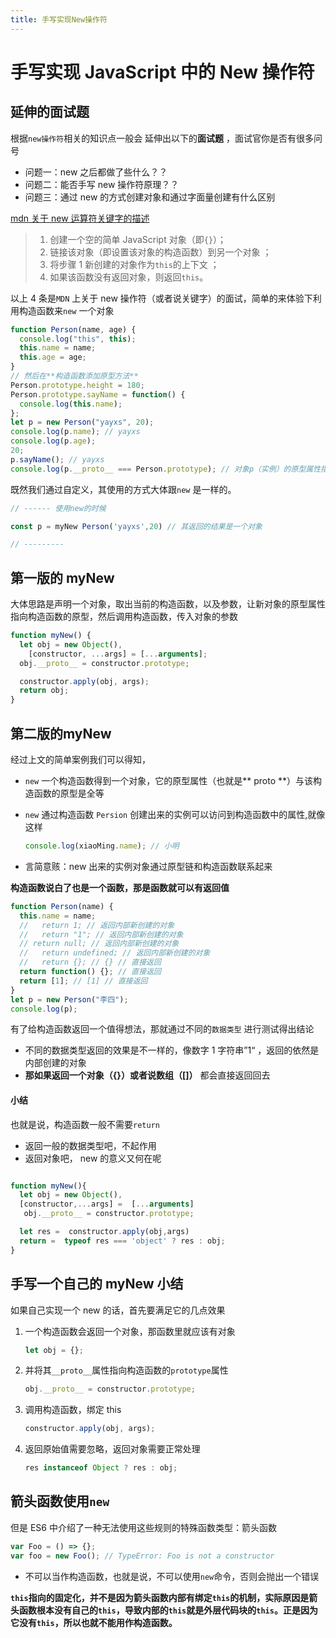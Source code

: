 ```yaml
---
title: 手写实现New操作符
---
```


# 手写实现 JavaScript 中的 New 操作符

## 延伸的面试题

根据`new操作符`相关的知识点一般会 延伸出以下的**面试题** ，面试官你是否有很多问号

- 问题一：new 之后都做了些什么？？
- 问题二：能否手写 new 操作符原理？？
- 问题三：通过 new 的方式创建对象和通过字面量创建有什么区别

[mdn 关于 new 运算符关键字的描述](https://developer.mozilla.org/zh-CN/docs/Web/JavaScript/Reference/Operators/new)

> 1.  创建一个空的简单 JavaScript 对象（即`{}`）；
> 2.  链接该对象（即设置该对象的构造函数）到另一个对象 ；
> 3.  将步骤 1 新创建的对象作为`this`的上下文 ；
> 4.  如果该函数没有返回对象，则返回`this`。

以上 4 条是`MDN` 上关于 new 操作符（或者说关键字）的面试，简单的来体验下利用构造函数来`new` 一个对象

```js
function Person(name, age) {
  console.log("this", this);
  this.name = name;
  this.age = age;
}
// 然后在**构造函数添加原型方法**
Person.prototype.height = 180;
Person.prototype.sayName = function() {
  console.log(this.name);
};
let p = new Person("yayxs", 20);
console.log(p.name); // yayxs
console.log(p.age);
20;
p.sayName(); // yayxs
console.log(p.__proto__ === Person.prototype); // 对象p（实例）的原型属性指向构造函数的原型，
```

既然我们通过自定义，其使用的方式大体跟`new` 是一样的。

```js
// ------ 使用new的时候

const p = myNew Person('yayxs',20) // 其返回的结果是一个对象

// ---------
```

## 第一版的 myNew

大体思路是声明一个对象，取出当前的构造函数，以及参数，让新对象的原型属性指向构造函数的原型，然后调用构造函数，传入对象的参数

```js
function myNew() {
  let obj = new Object(),
    [constructor, ...args] = [...arguments];
  obj.__proto__ = constructor.prototype;

  constructor.apply(obj, args);
  return obj;
}
```
## 第二版的myNew

经过上文的简单案例我们可以得知，

- `new` 一个构造函数得到一个对象，它的原型属性（也就是** proto **）与该构造函数的原型是全等

- `new` 通过构造函数 `Persion` 创建出来的实例可以访问到构造函数中的属性,就像这样

  ```js
  console.log(xiaoMing.name); // 小明
  ```

- 言简意赅：new 出来的实例对象通过原型链和构造函数联系起来

**构造函数说白了也是一个函数，那是函数就可以有返回值**

```js
function Person(name) {
  this.name = name;
  //   return 1; // 返回内部新创建的对象
  //   return "1"; // 返回内部新创建的对象
  // return null; // 返回内部新创建的对象
  //   return undefined; // 返回内部新创建的对象
  //   return {}; // {} // 直接返回
  return function() {}; // 直接返回
  return [1]; // [1] // 直接返回
}
let p = new Person("李四");
console.log(p);
```

有了给构造函数返回一个值得想法，那就通过不同的`数据类型` 进行测试得出结论

- 不同的数据类型返回的效果是不一样的，像数字 1 字符串”1“ ，返回的依然是内部创建的对象
- **那如果返回一个对象（{}）或者说数组（[]）** 都会直接返回回去

#### 小结

也就是说，构造函数一般不需要`return`

- 返回一般的数据类型吧，不起作用
- 返回对象吧， new 的意义又何在呢

```js

function myNew(){
  let obj = new Object(),
  [constructor,...args] =  [...arguments]
   obj.__proto__ = constructor.prototype;

  let res =  constructor.apply(obj,args)
  return =  typeof res === 'object' ? res : obj;
}

```

## 手写一个自己的 myNew 小结

如果自己实现一个 new 的话，首先要满足它的几点效果

1. 一个构造函数会返回一个对象，那函数里就应该有对象
   ```js
   let obj = {};
   ```
2. 并将其`__proto__`属性指向构造函数的`prototype`属性

   ```js
   obj.__proto__ = constructor.prototype;
   ```

3. 调用构造函数，绑定 this
   ```js
   constructor.apply(obj, args);
   ```
4. 返回原始值需要忽略，返回对象需要正常处理

   ```js
   res instanceof Object ? res : obj;
   ```


## 箭头函数使用`new`
但是 ES6 中介绍了一种无法使用这些规则的特殊函数类型：箭头函数
```js
var Foo = () => {};
var foo = new Foo(); // TypeError: Foo is not a constructor
```

- 不可以当作构造函数，也就是说，不可以使用`new`命令，否则会抛出一个错误

**`this`指向的固定化，并不是因为箭头函数内部有绑定`this`的机制，实际原因是箭头函数根本没有自己的`this`，导致内部的`this`就是外层代码块的`this`。正是因为它没有`this`，所以也就不能用作构造函数。**
